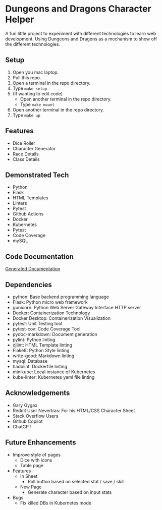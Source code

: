 # Dungeons and Dragons Character Helper
A fun little project to experiment with different technologies to learn web development. Using Dungeons and Dragons as a mechanism to show off the different technologies.

## Setup
 1. Open you mac laptop.
 2. Pull this repo.
 3. Open a terminal in the repo directory.
 4. Type `make setup`
 5. (If wanting to edit code)
    - Open another terminal in the repo directory.
    - Type `make mount`
 6. Open another terminal in the repo directory.
 7. Type `make up`

## Features
 - Dice Roller
 - Character Generator
 - Race Details
 - Class Details

## Demonstrated Tech
- Python
- Flask
- HTML Templates
- Linters
- Pytest
- Github Actions
- Docker
- Kubernetes
- Pytest
- Code Coverage
- mySQL

## Code Documentation
[Generated Documentation](./docs/code.md)

## Dependencies
- python: Base backend programming language
- Flask: Python  micro web framework
- gunicorn: Python Web Server Gateway Interface HTTP server
- Docker: Containerization Technology
- Docker Desktop: Containerization Visualization
- pytest: Unit Testing tool
- pytest-cov: Code Coverage Tool
- pydoc-markdown: Document generation
- pylint: Python linting
- djlint: HTML Template linting
- Flake8: Python Style linting
- write-good: Markdown linting
- mysql: Database
- hadolint: Dockerfile linting
- minikube: Local instance of Kubernetes
- kube-linter: Kubernetes yaml file linting

## Acknowledgements
- Gary Gygax
- Reddit User Nevertras: For his HTML/CSS Character Sheet
- Stack Overflow Users
- Github Copilot
- ChatGPT

## Future Enhancements
- Improve style of pages
  - Dice with icons
  - Table page
- Features
  - In Sheet
    - Roll button based on selected stat / save / skill
  - New Page
    - Generate character based on input stats
- Bugs
  - Fix killed DBs in Kubernetes mode
